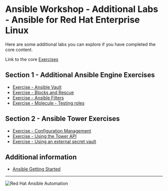 # Ansible Workshop - Additional Labs - Ansible for Red Hat Enterprise Linux

Here are some additional labs you can explore if you have completed the core content. 

Link to the core [Exercises](https://ansible.github.io/workshops/exercises/ansible_rhel/)

## Section 1 - Additional Ansible Engine Exercises

 - [Exercise - Ansible Vault](vault)
 - [Exercise - Blocks and Rescue](blocks)
 - [Exercise - Ansible Filters](filters)
 - [Exercise - Molecule - Testing roles](molecule)

## Section 2 - Ansible Tower Exercises

 - [Exercise - Configuration Management](configmgmt)
 - [Exercise - Using the Tower API](tower-api)
 - [Exercise - Using an external secret vault](tower-secret)

## Additional information

 - [Ansible Getting Started](http://docs.ansible.com/ansible/latest/intro_getting_started.html)

---
![Red Hat Ansible Automation](../../images/rh-ansible-automation.png)
